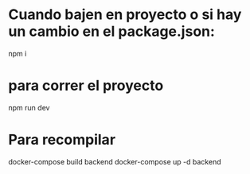 # Cuando bajen en proyecto o si hay un cambio en el package.json:

npm i

# para correr el proyecto

npm run dev

# Para recompilar

docker-compose build backend
docker-compose up -d backend
